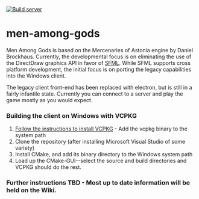 [![Build server](https://github.com/engineerjames/men-among-gods/actions/workflows/build.yml/badge.svg)](https://github.com/engineerjames/men-among-gods/actions/workflows/build.yml)

# men-among-gods

Men Among Gods is based on the Mercenaries of Astonia engine by Daniel Brockhaus.  Currently, the developmental focus is on eliminating the use of the DirectDraw graphics API in favor of [SFML](https://www.sfml-dev.org/).  While SFML supports cross platform development, the initial focus is on porting the legacy capabilities into the Windows client.

The legacy client front-end has been replaced with electron, but is still in a fairly infantile state.  Currently you can connect to a server and play the game mostly as you would expect.

### Building the client on Windows with VCPKG
1. [Follow the instructions to install VCPKG](https://vcpkg.io/en/getting-started.html) - Add the vcpkg binary to the system path
2. Clone the repository (after installing Microsoft Visual Studio of some variety)
3. Install CMake, and add its binary directory to the Windows system path
4. Load up the CMake-GUI--select the source and build directories and VCPKG should do the rest.

### Further instructions TBD - Most up to date information will be held on the Wiki.
